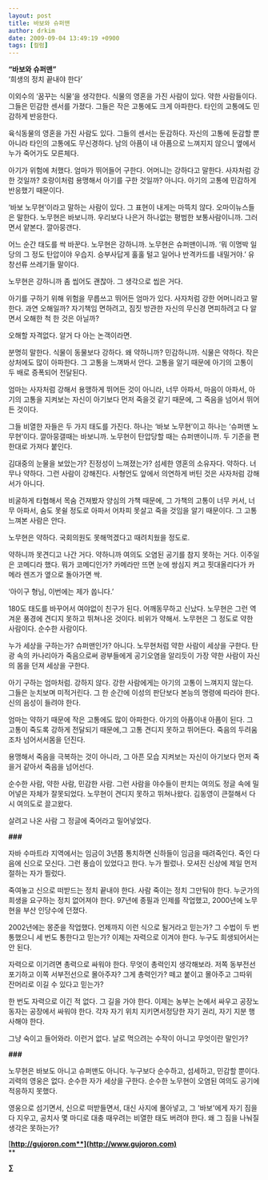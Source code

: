 ```yaml
---
layout: post
title: 바보와 슈퍼맨
author: drkim
date: 2009-09-04 13:49:19 +0900
tags: [컬럼]
---
```

**“바보와 슈퍼맨”**  
‘희생의 정치 끝내야 한다’

이외수의 ‘꿈꾸는 식물’을 생각한다. 식물의 영혼을 가진 사람이 있다. 약한 사람들이다. 그들은 민감한 센서를 가졌다. 그들은 작은 고통에도 크게 아파한다. 타인의 고통에도 민감하게 반응한다. 

육식동물의 영혼을 가진 사람도 있다. 그들의 센서는 둔감하다. 자신의 고통에 둔감할 뿐 아니라 타인의 고통에도 무신경하다. 남의 아픔이 내 아픔으로 느껴지지 않으니 옆에서 누가 죽어가도 모른체다.

아기가 위험에 처했다. 엄마가 뛰어들어 구한다. 어머니는 강하다고 말한다. 사자처럼 강한 것일까? 호랑이처럼 용맹해서 아기를 구한 것일까? 아니다. 아기의 고통에 민감하게 반응했기 때문이다.

‘바보 노무현’이라고 말하는 사람이 있다. 그 표현이 내게는 마뜩치 않다. 오마이뉴스들은 말한다. 노무현은 바보니까. 우리보다 나은거 하나없는 평범한 보통사람이니까. 그러면서 얕본다. 깔아뭉갠다.

어느 순간 태도를 싹 바꾼다. 노무현은 강하니까. 노무현은 슈퍼맨이니까. ‘뭐 이명박 일당의 그 정도 탄압이야 우습지. 승부사답게 훌훌 털고 일어나 반격카드를 내밀거야.’ 유창선류 쓰레기들 말이다.

노무현은 강하니까 좀 씹어도 괜찮아. 그 생각으로 씹은 거다.

아기를 구하기 위해 위험을 무릅쓰고 뛰어든 엄마가 있다. 사자처럼 강한 어머니라고 말한다. 과연 오해일까? 자기책임 면하려고, 짐짓 방관한 자신의 무신경 면피하려고 다 알면서 오해한 척 한 것은 아닐까? 

오해할 자격없다. 알거 다 아는 논객이라면. 

분명히 말한다. 식물이 동물보다 강하다. 왜 약하니까? 민감하니까. 식물은 약하다. 작은 상처에도 많이 아파한다. 그 고통을 느껴봐서 안다. 고통을 알기 때문에 아기의 고통이 두 배로 증폭되어 전달된다.

엄마는 사자처럼 강해서 용맹하게 뛰어든 것이 아니라, 너무 아파서, 마음이 아파서, 아기의 고통을 지켜보는 자신이 아기보다 먼저 죽을것 같기 때문에, 그 죽음을 넘어서 뛰어든 것이다. 

그들 비열한 자들은 두 가지 태도를 가진다. 하나는 ‘바보 노무현’이고 하나는 ‘슈퍼맨 노무현’이다. 깔아뭉갤때는 바보니까. 노무현이 탄압당할 때는 슈퍼맨이니까. 두 기준을 편한대로 가져다 붙인다.

김대중의 눈물을 보았는가? 진정성이 느껴졌는가? 섬세한 영혼의 소유자다. 약하다. 너무나 약하다. 그런 사람이 강해진다. 사형언도 앞에서 의연하게 버틴 것은 사자처럼 강해서가 아니다.

비굴하게 타협해서 목숨 건져봤자 양심의 가책 때문에, 그 가책의 고통이 너무 커서, 너무 아파서, 숨도 못쉴 정도로 아파서 어차피 못살고 죽을 것임을 알기 때문이다. 그 고통 느껴본 사람은 안다.

노무현은 약하다. 국회의원도 못해먹겠다고 때려치웠을 정도로. 

약하니까 못견디고 나간 거다. 약하니까 여의도 오염된 공기를 참지 못하는 거다. 이주일은 코메디라 했다. 뭐가 코메디인가? 카메라만 뜨면 눈에 쌍심지 켜고 핏대올리다가 카메라 렌즈가 옆으로 돌아가면 싹.

‘아이구 형님, 이번에는 제가 쏩니다.’

180도 태도를 바꾸어서 여야없이 친구가 된다. 어깨동무하고 신났다. 노무현은 그런 역겨운 풍경에 견디지 못하고 뛰쳐나온 것이다. 비위가 약해서. 노무현은 그 정도로 약한 사람이다. 순수한 사람이다. 

누가 세상을 구하는가? 슈퍼맨인가? 아니다. 노무현처럼 약한 사람이 세상을 구한다. 탄광 속의 카나리아가 죽음으로써 광부들에게 공기오염을 알리듯이 가장 약한 사람이 자신의 몸을 던져 세상을 구한다. 

아기 구하는 엄마처럼. 강하지 않다. 강한 사람에게는 아기의 고통이 느껴지지 않는다. 그들은 눈치보며 미적거린다. 그 한 순간에 이성의 판단보다 본능의 명령에 따라야 한다. 신의 음성이 들려야 한다.

엄마는 약하기 때문에 작은 고통에도 많이 아파한다. 아기의 아픔이내 아픔이 된다. 그 고통이 죽도록 강하게 전달되기 때문에,그 고통 견디지 못하고 뛰어든다. 죽음의 두려움조차 넘어서서몸을 던진다. 

용맹해서 죽음을 극복하는 것이 아니라, 그 아픈 모습 지켜보는 자신이 아기보다 먼저 죽을거 같아서 죽음을 넘어선다.

순수한 사람, 약한 사람, 민감한 사람. 그런 사람을 야수들이 판치는 여의도 정글 속에 밀어넣은 자체가 잘못되었다. 노무현이 견디지 못하고 뛰쳐나왔다. 김동영이 큰절해서 다시 여의도로 끌고왔다. 

살려고 나온 사람 그 정글에 죽어라고 밀어넣었다. 

**###**

자바 수마트라 지역에서는 임금이 3년쯤 통치하면 신하들이 임금을 때려죽인다. 죽인 다음에 신으로 모신다. 그런 풍습이 있었다고 한다. 누가 찔렀나. 모셔진 신상에 제일 먼저 절하는 자가 찔렀다. 

죽여놓고 신으로 떠받드는 정치 끝내야 한다. 사람 죽이는 정치 그만둬야 한다. 누군가의 희생을 요구하는 정치 없어져야 한다. 97년에 종필과 인제를 작업했고, 2000년에 노무현을 부산 인당수에 던졌다. 

2002년에는 몽준을 작업했다. 언제까지 이런 식으로 될거라고 믿는가? 그 수법이 두 번 통했으니 세 번도 통한다고 믿는가? 이제는 자력으로 이겨야 한다. 누구도 희생되어서는 안 된다. 

자력으로 이기려면 총력으로 싸워야 한다. 무엇이 총력인지 생각해보라. 저쪽 동부전선 포기하고 이쪽 서부전선으로 몰아주자? 그게 총력인가? 떼고 붙이고 몰아주고 그따위 잔머리로 이길 수 있다고 믿는가? 

한 번도 자력으로 이긴 적 없다. 그 길을 가야 한다. 이제는 농부는 논에서 싸우고 공장노동자는 공장에서 싸워야 한다. 각자 자기 위치 지키면서정당한 자기 권리, 자기 지분 행사해야 한다. 

그냥 숙이고 들어와라. 이런거 없다. 날로 먹으려는 수작이 아니고 무엇이란 말인가?

**###**

노무현은 바보도 아니고 슈퍼맨도 아니다. 누구보다 순수하고, 섬세하고, 민감할 뿐이다. 괴력의 영웅은 없다. 순수한 자가 세상을 구한다. 순수한 노무현이 오염된 여의도 공기에 적응하지 못했다. 

영웅으로 섬기면서, 신으로 떠받들면서, 대신 사지에 몰아넣고, 그 '바보'에게 자기 짐을 다 지우고, 공치사 몇 마디로 대충 때우려는 비열한 태도 버려야 한다. 왜 그 짐을 나눠질 생각은 못하는가? 

[**http://gujoron.com**](http://www.gujoron.com)**  
** 

**∑**